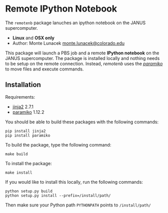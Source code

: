 Remote IPython Notebook
===============

The `remotenb` package lanuches an ipython notebook on the JANUS supercomputer.

- **Linux** and **OSX only**
- Author: Monte Lunacek <monte.lunacek@colorado.edu>

This package will launch a PBS job and a remote **IPython notebook** on the JANUS supercomputer. The package is installed locally and nothing needs to be setup on the remote connection.  Instead, *remotenb* uses the [*paramiko*](http://www.lag.net/paramiko/) to move files and execute commands.


Installation
------------
Requirements:

- [jinja2](http://jinja.pocoo.org/docs/) 2.7.1
- [paramiko](http://www.lag.net/paramiko/) 1.12.2

You should be able to build these packages with the following commands:

	pip install jinja2
	pip install paramiko

To build the package, type the following command:

	make build

To install the package:

	make install

If you would like to install this locally, run the following commands:

	python setup.py build
	python setup.py install --prefix=/install/path/

Then make sure your Python path `PYTHONPATH` points to `/install/path/`






